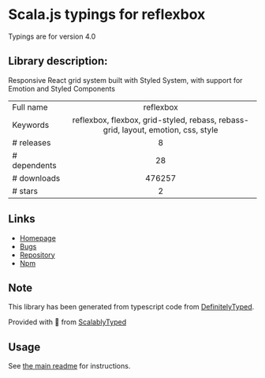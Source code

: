 
# Scala.js typings for reflexbox

Typings are for version 4.0

## Library description:
Responsive React grid system built with Styled System, with support for Emotion and Styled Components

|                    |                 |
| ------------------ | :-------------: |
| Full name          | reflexbox |
| Keywords           | reflexbox, flexbox, grid-styled, rebass, rebass-grid, layout, emotion, css, style |
| # releases         | 8 |
| # dependents       | 28 |
| # downloads        | 476257 |
| # stars            | 2 |

## Links
- [Homepage](https://github.com/rebassjs/rebass#readme)
- [Bugs](https://github.com/rebassjs/rebass/issues)
- [Repository](https://github.com/rebassjs/rebass)
- [Npm](https://www.npmjs.com/package/reflexbox)
    


## Note
This library has been generated from typescript code from [DefinitelyTyped](https://definitelytyped.org).

Provided with :purple_heart: from [ScalablyTyped](https://github.com/oyvindberg/ScalablyTyped)

## Usage
See [the main readme](../../readme.md) for instructions.


